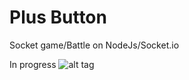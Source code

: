 # Plus Button
Socket game/Battle on NodeJs/Socket.io

In progress
![alt tag](https://i.imgur.com/YNnFb8d.png)
